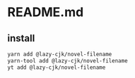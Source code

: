 # README.md

    

## install

```bash
yarn add @lazy-cjk/novel-filename
yarn-tool add @lazy-cjk/novel-filename
yt add @lazy-cjk/novel-filename
```

